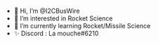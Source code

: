 - 👋 Hi, I’m @I2CBusWire
- 👀 I’m interested in Rocket Science
- 🌱 I’m currently learning Rocket/Missile Science
- ✨ Discord : La mouche#6210
<!---
I2CBusWire/I2CBusWire is a ✨ special ✨ repository because its `README.md` (this file) appears on your GitHub profile.
You can click the Preview link to take a look at your changes.
--->
